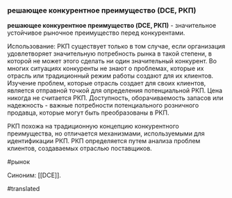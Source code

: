 ### решающее конкурентное преимущество (DCE, РКП)

**решающее конкурентное преимущество (DCE, РКП)** - значительное устойчивое рыночное преимущество перед конкурентами.

Использование: РКП существует только в том случае, если организация удовлетворяет значительную потребность рынка в такой степени, в которой не может этого сделать ни один значительный конкурент. Во многих ситуациях конкуренты не знают о проблемах, которые их отрасль или традиционный режим работы создают для их клиентов. Изучение проблем, которые отрасль создает для своих клиентов, является отправной точкой для определения потенциальной РКП. Цена никогда не считается РКП. Доступность, оборачиваемость запасов или надежность - важные потребности потенциального розничного продавца, которые могут быть преобразованы в РКП.

РКП похожа на традиционную концепцию конкурентного преимущества, но отличается механизмами, используемыми для идентификации РКП. РКП определяется путем анализа проблем клиентов, создаваемых отраслью поставщиков.

#рынок

Синоним: [[DCE]].

#translated
